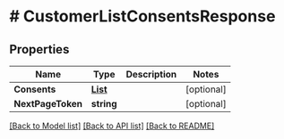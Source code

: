 # # CustomerListConsentsResponse


## Properties 


Name | Type | Description | Notes
------------ | ------------- | ------------- | -------------
**Consents**| [**List<CustomerConsent>**](CustomerConsent.md) |   | [optional]
**NextPageToken**| **string** |   | [optional]


[[Back to Model list]](../../README.md#models) [[Back to API list]](../../README.md#endpoints) [[Back to README]](../../README.md)

